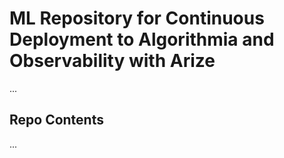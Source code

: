 # ML Repository for Continuous Deployment to Algorithmia and Observability with Arize

...

## Repo Contents
...

